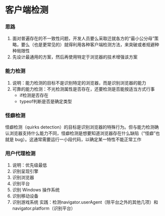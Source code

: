 # 客户端检测

### 思路
1. 面对普遍存在的不一致性问题，开发人员要么采取迁就各方的“最小公分母”策略，要么（也是更常见的）就得利用各种客户端检测方法，来突破或者规避种种局限性
2. 先设计最通用的方案，然后再使用特定于浏览器的技术增强该方案

### 能力检测
1. 说明：能力检测的目标不是识别特定的浏览器，而是识别浏览器的能力
2. 可靠的能力检测：不光检测属性是否存在，还要检测是否能按适当方式行事
   * if检测是否存在
   * typeof判断是否是确定类型

### 怪癖检测
怪癖检测（quirks detection）的目标是识别浏览器的特殊行为。但与能力检测确认浏览器支持什么能力不同，怪癖检测是想要知道浏览器存在什么缺陷（“怪癖”也就是 bug）。这通常需要运行一小段代码，以确定某一特性不能正常工作

### 用户代理检测
1. 说明：优先级最低
2. 识别呈现引擎
3. 识别浏览器
4. 识别平台
5. 识别 Windows 操作系统
6. 识别移动设备
7. 识别游戏系统
实践：检测navigator.userAgent（除平台之外的其他几项）和navigator.platform（识别平台）